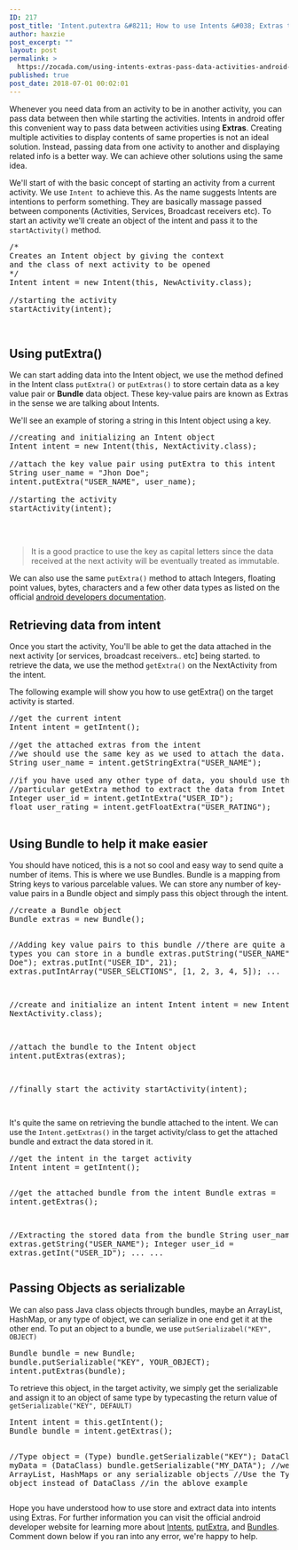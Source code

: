 ```yaml
---
ID: 217
post_title: 'Intent.putextra &#8211; How to use Intents &#038; Extras to pass data between activities?'
author: haxzie
post_excerpt: ""
layout: post
permalink: >
  https://zocada.com/using-intents-extras-pass-data-activities-android-beginners-guide/
published: true
post_date: 2018-07-01 00:02:01
---
```

Whenever you need data from an activity to be in another activity, you can pass data between then while starting the activities. Intents in android offer this convenient way to pass data between activities using <strong>Extras</strong>. Creating multiple activities to display contents of same properties is not an ideal solution. Instead, passing data from one activity to another and displaying related info is a better way. We can achieve other solutions using the same idea.

We'll start of with the basic concept of starting an activity from a current activity. We use <code>Intent </code>to achieve this. As the name suggests Intents are intentions to perform something. They are basically massage passed between components (Activities, Services, Broadcast receivers etc). To start an activity we'll create an object of the intent and pass it to the <code>startActivity()</code> method.
<pre class="EnlighterJSRAW" data-enlighter-language="java">/*
Creates an Intent object by giving the context
and the class of next activity to be opened
*/ 
Intent intent = new Intent(this, NewActivity.class);

//starting the activity
startActivity(intent);</pre>
&nbsp;
<h2>Using putExtra()</h2>
We can start adding data into the Intent object, we use the method defined in the Intent class <code>putExtra()</code> or <code>putExtras()</code> to store certain data as a key value pair or <strong>Bundle</strong> data object. These key-value pairs are known as Extras in the sense we are talking about Intents.

We'll see an example of storing a string in this Intent object using a key.
<pre class="EnlighterJSRAW" data-enlighter-language="java">//creating and initializing an Intent object
Intent intent = new Intent(this, NextActivity.class);

//attach the key value pair using putExtra to this intent
String user_name = "Jhon Doe";
intent.putExtra("USER_NAME", user_name);

//starting the activity
startActivity(intent);

</pre>
&nbsp;
<blockquote>It is a good practice to use the key as capital letters since the data received at the next activity will be eventually treated as immutable.</blockquote>
We can also use the same <code>putExtra()</code> method to attach Integers, floating point values, bytes, characters and a few other data types as listed on the official <a href="https://developer.android.com/reference/android/content/Intent.html#putExtra(java.lang.String, android.os.Bundle)" rel="noopener" target="_blank">android developers documentation</a>.
<h2>Retrieving data from intent</h2>
Once you start the activity, You'll be able to get the data attached in the next activity [or services, broadcast receivers.. etc] being started. to retrieve the data, we use the method <code>getExtra()</code> on the NextActivity from the intent.

The following example will show you how to use getExtra() on the target activity is started.
<pre class="EnlighterJSRAW" data-enlighter-language="java">//get the current intent
Intent intent = getIntent();

//get the attached extras from the intent
//we should use the same key as we used to attach the data.
String user_name = intent.getStringExtra("USER_NAME");

//if you have used any other type of data, you should use the 
//particular getExtra method to extract the data from Intet
Integer user_id = intent.getIntExtra("USER_ID");
float user_rating = intent.getFloatExtra("USER_RATING");

</pre>
<script async src="//pagead2.googlesyndication.com/pagead/js/adsbygoogle.js"></script>
<ins class="adsbygoogle"
     style="display:block; text-align:center;"
     data-ad-layout="in-article"
     data-ad-format="fluid"
     data-ad-client="ca-pub-7556700931518738"
     data-ad-slot="2974167105"></ins>
<script>
     (adsbygoogle = window.adsbygoogle || []).push({});
</script>
<h2>Using Bundle to help it make easier</h2>
You should have noticed, this is a not so cool and easy way to send quite a number of items. This is where we use Bundles. Bundle is a mapping from String keys to various parcelable values. We can store any number of key-value pairs in a Bundle object and simply pass this object through the intent.
<pre class="EnlighterJSRAW" data-enlighter-language="java">
//create a Bundle object
Bundle extras = new Bundle();

//Adding key value pairs to this bundle
//there are quite a lot data types you can store in a bundle
extras.putString("USER_NAME","jhon Doe");
extras.putInt("USER_ID", 21);
extras.putIntArray("USER_SELCTIONS", [1, 2, 3, 4, 5]);
...

//create and initialize an intent
Intent intent = new Intent(this, NextActivity.class);

//attach the bundle to the Intent object
intent.putExtras(extras);

//finally start the activity
startActivity(intent);

</pre>
It's quite the same on retrieving the bundle attached to the intent. We can use the <code>Intent.getExtras()</code> in the target activity/class to get the attached bundle and extract the data stored in it.
<pre class="EnlighterJSRAW" data-enlighter-language="java">
//get the intent in the target activity
Intent intent = getIntent();

//get the attached bundle from the intent
Bundle extras = intent.getExtras();

//Extracting the stored data from the bundle
String user_name = extras.getString("USER_NAME");
Integer user_id = extras.getInt("USER_ID");
...
...
</pre>
<h2>Passing Objects as serializable</h2>
We can also pass Java class objects through bundles, maybe an ArrayList, HashMap, or any type of object, we can serialize in one end get it at the other end.
To put an object to a bundle, we use <code>putSerializabel("KEY", OBJECT)</code>
<pre class="EnlighterJSRAW" data-enlighter-language="java">Bundle bundle = new Bundle;
bundle.putSerializable("KEY", YOUR_OBJECT);
intent.putExtras(bundle);
</pre>
To retrieve this object, in the target activity, we simply get the serializable and assign it to an object of same type by typecasting the return value of <code>getSerializable("KEY", DEFAULT)</code>
<pre class="EnlighterJSRAW" data-enlighter-language="java">Intent intent = this.getIntent();
Bundle bundle = intent.getExtras();

//Type object = (Type) bundle.getSerializable("KEY");
DataClass myData = (DataClass) bundle.getSerializable("MY_DATA");
//we can send ArrayList, HashMaps or any serializable objects
//Use the Type of the object instead of DataClass
//in the ablove example
</pre>
Hope you have understood how to use store and extract data into intents using Extras. For further information you can visit the official android developer website for learning more about <a href="https://developer.android.com/reference/android/content/Intent.html" rel="noopener" target="_blank">Intents</a>, <a href="https://developer.android.com/reference/android/content/Intent.html#putExtra(java.lang.String, android.os.Bundle)" rel="noopener" target="_blank">putExtra</a>, and <a href="https://developer.android.com/reference/android/os/Bundle.html" rel="noopener" target="_blank">Bundles</a>. Comment down below if you ran into any error, we're happy to help.

<script async src="//pagead2.googlesyndication.com/pagead/js/adsbygoogle.js"></script>
<ins class="adsbygoogle"
     style="display:block; text-align:center;"
     data-ad-layout="in-article"
     data-ad-format="fluid"
     data-ad-client="ca-pub-7556700931518738"
     data-ad-slot="2974167105"></ins>
<script>
     (adsbygoogle = window.adsbygoogle || []).push({});
</script>